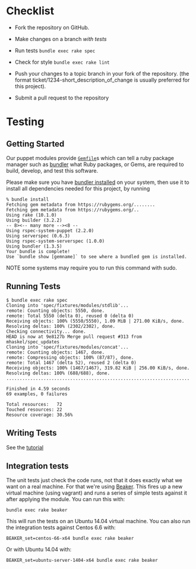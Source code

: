 Checklist
=================================================

  - Fork the repository on GitHub.

  - Make changes on a branch *with tests*

  - Run tests `bundle exec rake spec`

  - Check for style `bundle exec rake lint`

  - Push your changes to a topic branch in your fork of the
    repository. (the format ticket/1234-short_description_of_change is
    usually preferred for this project).

  - Submit a pull request to the repository


Testing
=======

Getting Started
---------------

Our puppet modules provide [`Gemfile`](./Gemfile)s which can tell a ruby
package manager such as [bundler](http://bundler.io/) what Ruby packages,
or Gems, are required to build, develop, and test this software.

Please make sure you have [bundler installed](http://bundler.io/#getting-started)
on your system, then use it to install all dependencies needed for this project,
by running

```shell
% bundle install
Fetching gem metadata from https://rubygems.org/........
Fetching gem metadata from https://rubygems.org/..
Using rake (10.1.0)
Using builder (3.2.2)
-- 8><-- many more --><8 --
Using rspec-system-puppet (2.2.0)
Using serverspec (0.6.3)
Using rspec-system-serverspec (1.0.0)
Using bundler (1.3.5)
Your bundle is complete!
Use `bundle show [gemname]` to see where a bundled gem is installed.
```

NOTE some systems may require you to run this command with sudo.


Running Tests
-------------

```shell
$ bundle exec rake spec
Cloning into 'spec/fixtures/modules/stdlib'...
remote: Counting objects: 5550, done.
remote: Total 5550 (delta 0), reused 0 (delta 0)
Receiving objects: 100% (5550/5550), 1.09 MiB | 271.00 KiB/s, done.
Resolving deltas: 100% (2302/2302), done.
Checking connectivity... done.
HEAD is now at 9e8127b Merge pull request #313 from mhaskel/spec_updates
Cloning into 'spec/fixtures/modules/concat'...
remote: Counting objects: 1467, done.
remote: Compressing objects: 100% (87/87), done.
remote: Total 1467 (delta 52), reused 2 (delta 0)
Receiving objects: 100% (1467/1467), 319.82 KiB | 256.00 KiB/s, done.
Resolving deltas: 100% (688/688), done.
.....................................................................

Finished in 4.59 seconds
69 examples, 0 failures

Total resources:   72
Touched resources: 22
Resource coverage: 30.56%
```

Writing Tests
------------
See the [tutorial](http://rspec-puppet.com/tutorial/)


Integration tests
-----------------

The unit tests just check the code runs, not that it does exactly what
we want on a real machine. For that we're using
[Beaker](https://github.com/puppetlabs/beaker).
This fires up a new virtual machine (using vagrant) and runs a series of
simple tests against it after applying the module. You can run this
with:

    bundle exec rake beaker

This will run the tests on an Ubuntu 14.04 virtual machine. You can also
run the integration tests against Centos 6.6 with:

    BEAKER_set=centos-66-x64 bundle exec rake beaker

Or with Ubuntu 14.04 with:

    BEAKER_set=ubuntu-server-1404-x64 bundle exec rake beaker
